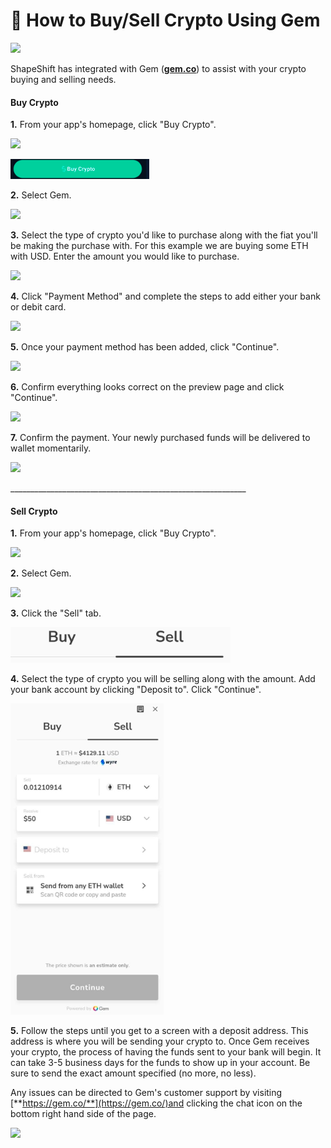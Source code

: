 # 💎 How to Buy/Sell Crypto Using Gem

![](<../../.gitbook/assets/image (83).png>)

ShapeShift has integrated with Gem ([**gem.co**](https://gem.co/)) to assist with your crypto buying and selling needs.

#### **Buy Crypto**

**1.** From your app's homepage, click "Buy Crypto".

![](<../../.gitbook/assets/image (80).png>)

![](<../../.gitbook/assets/image (43) (1).png>)

**2.** Select Gem.

![](<../../.gitbook/assets/image (103).png>)

**3.** Select the type of crypto you'd like to purchase along with the fiat you'll be making the purchase with. For this example we are buying some ETH with USD. Enter the amount you would like to purchase.

![](<../../.gitbook/assets/image (138).png>)

**4.** Click "Payment Method" and complete the steps to add either your bank or debit card.

![](<../../.gitbook/assets/image (211).png>)

**5.** Once your payment method has been added, click "Continue".

![](<../../.gitbook/assets/image (226).png>)

**6.** Confirm everything looks correct on the preview page and click "Continue".

![](<../../.gitbook/assets/image (160).png>)

**7.** Confirm the payment. Your newly purchased funds will be delivered to wallet momentarily.

![](<../../.gitbook/assets/image (54).png>)

\_\_\_\_\_\_\_\_\_\_\_\_\_\_\_\_\_\_\_\_\_\_\_\_\_\_\_\_\_\_\_\_\_\_\_\_\_\_\_\_\_\_\_\_\_\_\_\_\_\_\_\_\_\_\_\_\_\_\_

#### **Sell Crypto**

**1.** From your app's homepage, click "Buy Crypto".

![](<../../.gitbook/assets/image (61).png>)

**2.** Select Gem.

![](<../../.gitbook/assets/image (240).png>)

**3.** Click the "Sell" tab.

![](<../../.gitbook/assets/image (36) (1).png>)

**4.** Select the type of crypto you will be selling along with the amount. Add your bank account by clicking "Deposit to". Click "Continue".

![](<../../.gitbook/assets/image (8) (1).png>)

**5.** Follow the steps until you get to a screen with a deposit address. This address is where you will be sending your crypto to. Once Gem receives your crypto, the process of having the funds sent to your bank will begin. It can take 3-5 business days for the funds to show up in your account. Be sure to send the exact amount specified (no more, no less).

Any issues can be directed to Gem's customer support by visiting [**https://gem.co/**](https://gem.co/)and clicking the chat icon on the bottom right hand side of the page.

![](<../../.gitbook/assets/image (157).png>)
